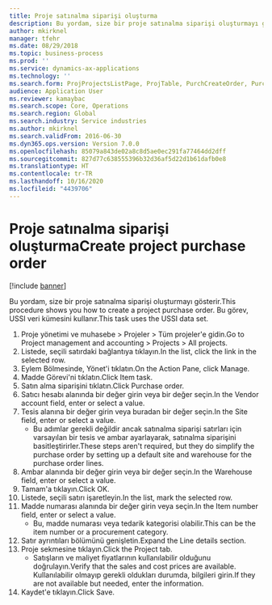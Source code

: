 ```yaml
---
title: Proje satınalma siparişi oluşturma
description: Bu yordam, size bir proje satınalma siparişi oluşturmayı gösterir.
author: mkirknel
manager: tfehr
ms.date: 08/29/2018
ms.topic: business-process
ms.prod: ''
ms.service: dynamics-ax-applications
ms.technology: ''
ms.search.form: ProjProjectsListPage, ProjTable, PurchCreateOrder, PurchTable, PurchTablePart, InventItemIdLookupPurchase
audience: Application User
ms.reviewer: kamaybac
ms.search.scope: Core, Operations
ms.search.region: Global
ms.search.industry: Service industries
ms.author: mkirknel
ms.search.validFrom: 2016-06-30
ms.dyn365.ops.version: Version 7.0.0
ms.openlocfilehash: 85079a843de02a8c8d5ae0ec291fa77464dd2dff
ms.sourcegitcommit: 827d77c638555396b32d36af5d22d1b61dafb0e8
ms.translationtype: HT
ms.contentlocale: tr-TR
ms.lasthandoff: 10/16/2020
ms.locfileid: "4439706"
---
```

# <a name="create-project-purchase-order"></a><span data-ttu-id="de4b2-103">Proje satınalma siparişi oluşturma</span><span class="sxs-lookup"><span data-stu-id="de4b2-103">Create project purchase order</span></span>

[!include [banner](../../includes/banner.md)]

<span data-ttu-id="de4b2-104">Bu yordam, size bir proje satınalma siparişi oluşturmayı gösterir.</span><span class="sxs-lookup"><span data-stu-id="de4b2-104">This procedure shows you how to create a project purchase order.</span></span> <span data-ttu-id="de4b2-105">Bu görev, USSI veri kümesini kullanır.</span><span class="sxs-lookup"><span data-stu-id="de4b2-105">This task uses the USSI data set.</span></span>

1. <span data-ttu-id="de4b2-106">Proje yönetimi ve muhasebe > Projeler > Tüm projeler'e gidin.</span><span class="sxs-lookup"><span data-stu-id="de4b2-106">Go to Project management and accounting > Projects > All projects.</span></span>
2. <span data-ttu-id="de4b2-107">Listede, seçili satırdaki bağlantıya tıklayın.</span><span class="sxs-lookup"><span data-stu-id="de4b2-107">In the list, click the link in the selected row.</span></span>
3. <span data-ttu-id="de4b2-108">Eylem Bölmesinde, Yönet'i tıklatın.</span><span class="sxs-lookup"><span data-stu-id="de4b2-108">On the Action Pane, click Manage.</span></span>
4. <span data-ttu-id="de4b2-109">Madde Görevi'ni tıklatın.</span><span class="sxs-lookup"><span data-stu-id="de4b2-109">Click Item task.</span></span>
5. <span data-ttu-id="de4b2-110">Satın alma siparişini tıklatın.</span><span class="sxs-lookup"><span data-stu-id="de4b2-110">Click Purchase order.</span></span>
6. <span data-ttu-id="de4b2-111">Satıcı hesabı alanında bir değer girin veya bir değer seçin.</span><span class="sxs-lookup"><span data-stu-id="de4b2-111">In the Vendor account field, enter or select a value.</span></span>
7. <span data-ttu-id="de4b2-112">Tesis alanına bir değer girin veya buradan bir değer seçin.</span><span class="sxs-lookup"><span data-stu-id="de4b2-112">In the Site field, enter or select a value.</span></span>
    * <span data-ttu-id="de4b2-113">Bu adımlar gerekli değildir ancak satınalma siparişi satırları için varsayılan bir tesis ve ambar ayarlayarak, satınalma siparişini basitleştirirler.</span><span class="sxs-lookup"><span data-stu-id="de4b2-113">These steps aren't required, but they do simplify the purchase order by setting up a default site and warehouse for the purchase order lines.</span></span>  
8. <span data-ttu-id="de4b2-114">Ambar alanında bir değer girin veya bir değer seçin.</span><span class="sxs-lookup"><span data-stu-id="de4b2-114">In the Warehouse field, enter or select a value.</span></span>
9. <span data-ttu-id="de4b2-115">Tamam'a tıklayın.</span><span class="sxs-lookup"><span data-stu-id="de4b2-115">Click OK.</span></span>
10. <span data-ttu-id="de4b2-116">Listede, seçili satırı işaretleyin.</span><span class="sxs-lookup"><span data-stu-id="de4b2-116">In the list, mark the selected row.</span></span>
11. <span data-ttu-id="de4b2-117">Madde numarası alanında bir değer girin veya seçin.</span><span class="sxs-lookup"><span data-stu-id="de4b2-117">In the Item number field, enter or select a value.</span></span>
    * <span data-ttu-id="de4b2-118">Bu, madde numarası veya tedarik kategorisi olabilir.</span><span class="sxs-lookup"><span data-stu-id="de4b2-118">This can be the item number or a procurement category.</span></span>  
12. <span data-ttu-id="de4b2-119">Satır ayrıntıları bölümünü genişletin.</span><span class="sxs-lookup"><span data-stu-id="de4b2-119">Expand the Line details section.</span></span>
13. <span data-ttu-id="de4b2-120">Proje sekmesine tıklayın.</span><span class="sxs-lookup"><span data-stu-id="de4b2-120">Click the Project tab.</span></span>
    * <span data-ttu-id="de4b2-121">Satışların ve maliyet fiyatlarının kullanılabilir olduğunu doğrulayın.</span><span class="sxs-lookup"><span data-stu-id="de4b2-121">Verify that the sales and cost prices are available.</span></span> <span data-ttu-id="de4b2-122">Kullanılabilir olmayıp gerekli oldukları durumda, bilgileri girin.</span><span class="sxs-lookup"><span data-stu-id="de4b2-122">If they are not available but needed, enter the information.</span></span>  
14. <span data-ttu-id="de4b2-123">Kaydet'e tıklayın.</span><span class="sxs-lookup"><span data-stu-id="de4b2-123">Click Save.</span></span>

